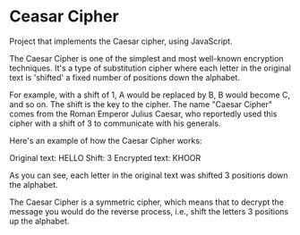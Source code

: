 # Ceasar Cipher
Project that implements the Caesar cipher, using JavaScript.

The Caesar Cipher is one of the simplest and most well-known encryption techniques. It's a type of substitution cipher where each letter in the original text is 'shifted' a fixed number of positions down the alphabet.

For example, with a shift of 1, A would be replaced by B, B would become C, and so on. The shift is the key to the cipher. The name "Caesar Cipher" comes from the Roman Emperor Julius Caesar, who reportedly used this cipher with a shift of 3 to communicate with his generals.

Here's an example of how the Caesar Cipher works:

Original text: HELLO Shift: 3 Encrypted text: KHOOR

As you can see, each letter in the original text was shifted 3 positions down the alphabet.

The Caesar Cipher is a symmetric cipher, which means that to decrypt the message you would do the reverse process, i.e., shift the letters 3 positions up the alphabet.
